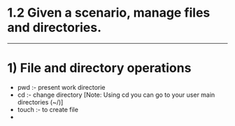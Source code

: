 # 1.2 Given a scenario, manage files and directories.
---
# 1) File and directory operations

- pwd :- present work directorie
- cd  :- change directory [Note: Using cd you can go to your user main directories (~/)]
- touch :- to create file
- 

